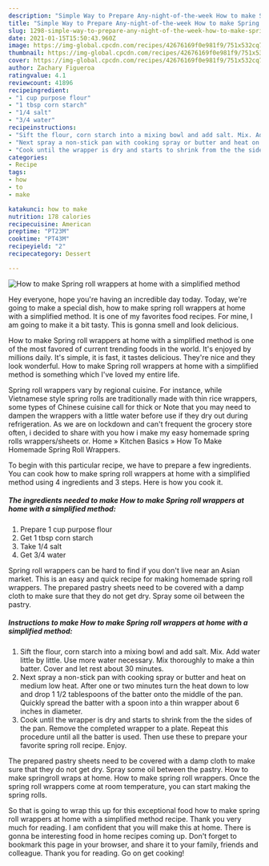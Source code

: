 ```yaml
---
description: "Simple Way to Prepare Any-night-of-the-week How to make Spring roll wrappers at home with a simplified method"
title: "Simple Way to Prepare Any-night-of-the-week How to make Spring roll wrappers at home with a simplified method"
slug: 1298-simple-way-to-prepare-any-night-of-the-week-how-to-make-spring-roll-wrappers-at-home-with-a-simplified-method
date: 2021-01-15T15:50:43.960Z
image: https://img-global.cpcdn.com/recipes/42676169f0e981f9/751x532cq70/how-to-make-spring-roll-wrappers-at-home-with-a-simplified-method-recipe-main-photo.jpg
thumbnail: https://img-global.cpcdn.com/recipes/42676169f0e981f9/751x532cq70/how-to-make-spring-roll-wrappers-at-home-with-a-simplified-method-recipe-main-photo.jpg
cover: https://img-global.cpcdn.com/recipes/42676169f0e981f9/751x532cq70/how-to-make-spring-roll-wrappers-at-home-with-a-simplified-method-recipe-main-photo.jpg
author: Zachary Figueroa
ratingvalue: 4.1
reviewcount: 41896
recipeingredient:
- "1 cup purpose flour"
- "1 tbsp corn starch"
- "1/4 salt"
- "3/4 water"
recipeinstructions:
- "Sift the flour, corn starch into a mixing bowl and add salt. Mix. Add water little by little. Use more water necessary. Mix thoroughly to make a thin batter. Cover and let rest about 30 minutes."
- "Next spray a non-stick pan with cooking spray or butter and heat on medium low heat. After one or two minutes turn the heat down to low and drop 1 1/2 tablespoons of the batter onto the middle of the pan. Quickly spread the batter with a spoon into a thin wrapper about 6 inches in diameter."
- "Cook until the wrapper is dry and starts to shrink from the the sides of the pan. Remove the completed wrapper to a plate. Repeat this procedure until all the batter is used. Then use these to prepare your favorite spring roll recipe. Enjoy."
categories:
- Recipe
tags:
- how
- to
- make

katakunci: how to make 
nutrition: 178 calories
recipecuisine: American
preptime: "PT23M"
cooktime: "PT43M"
recipeyield: "2"
recipecategory: Dessert

---
```



![How to make Spring roll wrappers at home with a simplified method](https://img-global.cpcdn.com/recipes/42676169f0e981f9/751x532cq70/how-to-make-spring-roll-wrappers-at-home-with-a-simplified-method-recipe-main-photo.jpg)

Hey everyone, hope you're having an incredible day today. Today, we're going to make a special dish, how to make spring roll wrappers at home with a simplified method. It is one of my favorites food recipes. For mine, I am going to make it a bit tasty. This is gonna smell and look delicious.

How to make Spring roll wrappers at home with a simplified method is one of the most favored of current trending foods in the world. It's enjoyed by millions daily. It's simple, it is fast, it tastes delicious. They're nice and they look wonderful. How to make Spring roll wrappers at home with a simplified method is something which I've loved my entire life.

Spring roll wrappers vary by regional cuisine. For instance, while Vietnamese style spring rolls are traditionally made with thin rice wrappers, some types of Chinese cuisine call for thick or Note that you may need to dampen the wrappers with a little water before use if they dry out during refrigeration. As we are on lockdown and can&#39;t frequent the grocery store often, i decided to share with you how i make my easy homemade spring rolls wrappers/sheets or. Home » Kitchen Basics » How To Make Homemade Spring Roll Wrappers.


To begin with this particular recipe, we have to prepare a few ingredients. You can cook how to make spring roll wrappers at home with a simplified method using 4 ingredients and 3 steps. Here is how you cook it.

<!--inarticleads1-->

##### The ingredients needed to make How to make Spring roll wrappers at home with a simplified method:

1. Prepare 1 cup purpose flour
1. Get 1 tbsp corn starch
1. Take 1/4 salt
1. Get 3/4 water


Spring roll wrappers can be hard to find if you don&#39;t live near an Asian market. This is an easy and quick recipe for making homemade spring roll wrappers. The prepared pastry sheets need to be covered with a damp cloth to make sure that they do not get dry. Spray some oil between the pastry. 

<!--inarticleads2-->

##### Instructions to make How to make Spring roll wrappers at home with a simplified method:

1. Sift the flour, corn starch into a mixing bowl and add salt. Mix. Add water little by little. Use more water necessary. Mix thoroughly to make a thin batter. Cover and let rest about 30 minutes.
1. Next spray a non-stick pan with cooking spray or butter and heat on medium low heat. After one or two minutes turn the heat down to low and drop 1 1/2 tablespoons of the batter onto the middle of the pan. Quickly spread the batter with a spoon into a thin wrapper about 6 inches in diameter.
1. Cook until the wrapper is dry and starts to shrink from the the sides of the pan. Remove the completed wrapper to a plate. Repeat this procedure until all the batter is used. Then use these to prepare your favorite spring roll recipe. Enjoy.


The prepared pastry sheets need to be covered with a damp cloth to make sure that they do not get dry. Spray some oil between the pastry. How to make springroll wraps at home. How to make spring roll wrappers. Once the spring roll wrappers come at room temperature, you can start making the spring rolls. 

So that is going to wrap this up for this exceptional food how to make spring roll wrappers at home with a simplified method recipe. Thank you very much for reading. I am confident that you will make this at home. There is gonna be interesting food in home recipes coming up. Don't forget to bookmark this page in your browser, and share it to your family, friends and colleague. Thank you for reading. Go on get cooking!
